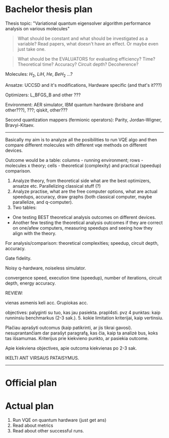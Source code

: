 # Bachelor thesis plan

Thesis topic: "Variational quantum eigensolver algorithm performance analysis on various molecules"

> What should be constant and what should be investigated as a variable? Read papers, what doesn't have an effect. Or maybe even just take one.

> What should be the EVALUATORS for evaluating efficiency? Time? Theoretical time? Accuracy? Circuit depth? Decoherence?

Molecules: $H_2$, $LiH$, $He$, $BeH_2$ ...?

Ansatze: UCCSD and it's modifications, Hardware specific (and that's it???)

Optimizers: L_BFGS_B and other ???

Environment: AER simulator, IBM quantum hardware (brisbane and other???), ???; qiskit, other???

Second quantization mappers (fermionic operators): Parity, Jordan-Wigner, Bravyi-Kitaev.

---

Basically my aim is to analyze all the posibilities to run VQE algo and then compare different molecules with different vqe methods on different devices.

Outcome would be a table: columns - running environment; rows - molecules x theory; cells - theoretical (complexity) and practical (speedup) comparison.

1. Analyze theory, from theoretical side what are the best optimizers, ansatze etc. Parallelizing classical stuff (?)
2. Analyze practise, what are the free computer options, what are actual speedups, accuracy, draw graphs (both classical computer, maybe parallelize, and q-computer).
3. Two tables:

- One testing BEST theoretical analysis outcomes on different devices.
- Another few testing the theoretical analysis outcomes if they are correct on one/afew computers, measuring speedups and seeing how they align with the theory.

For analysis/comparison: theoretical complexities; speedup, circuit depth, accuracy.

Gate fidelity.

Noisy q-hardware, noiseless simulator.

convergence speed, execution time (speedup), number of iterations, circuit depth, energy accuracy.

REVIEW:

vienas asmenis keli acc. Grupiokas acc.

objectives: palyginti su tuo, kas jau pasiekta. prapl4sti. pvz 4 punktas: kaip runninsiu benchmarkus (2-3 sak.). 5. kokie limitation kriterijai, kaip vertinsiu.

Plačiau aprašyti outcomus (kaip patikrinti, ar jis tikrai gavosi). nesuprantančiam dar parašyt paragrafą, kas čia, kaip ta analizė bus, koks tas išsamumas. Kriterijus prie kiekvieno punkto, ar pasiekia outcome.

Apie kiekviena objectives, apie outcoma kiekvienas po 2-3 sak.

IKELTI ANT VIRSAUS PATAISYMUS.

---

# Official plan

# Actual plan

1. Run VQE on quantum hardware (just get ans)
2. Read about metrics
3. Read about other successful runs.
